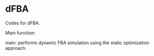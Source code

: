 # dFBA
Codes for dFBA.


Main function:

main:  performs dynamic FBA simulation using the static optimization approach.






